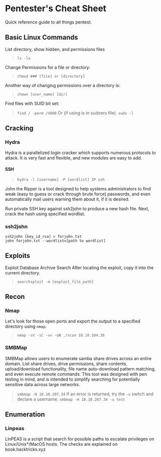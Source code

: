 # Pentester's Cheat Sheet
Quick reference guide to all things pentest.



## Basic Linux Commands
List directory, show hidden, and permissions files
>`ls -la`

Change Permissions for a file or directory:
>`chmod ### [file] or [directory]`

Another way of changing permissions over a directory is:
> `chown [user_name] [dir]`

Find files with SUID bit set:
>`find / -perm /4000`
Or (if using is in sudoers file).
>`sudo -l`


## Cracking
### Hydra
Hydra is a parallelized login cracker which supports numerous protocols to attack. It is very fast and flexible, and new modules are easy to add.
#### SSH
>`hydra -l [username] -P [wordlist] IP ssh`

John the Ripper is a tool designed to help systems administrators to find weak (easy to guess or crack through brute force) passwords, and even automatically mail users warning them about it, if it is desired.

Run private SSH key against ssh2john to produce a new hash file. Next, crack the hash using specified wordlist. 
### ssh2john
```
ssh2john [key_id_rsa] > forjohn.txt
john forjohn.txt --wordlist=[path to wordlist]
```

## Exploits
Exploit Database Archive Search After locating the exploit, copy it into the current directory.
>`searchsploit -m [exploit_file_path]`



## Recon
### Nmap
Let's look for those open ports and export the output to a specified directory using `nmap`.
>`nmap -sV -sC -vv -oN ./scan 10.10.104.36`

### SMBMap
SMBMap allows users to enumerate samba share drives across an entire domain. List share drives, drive permissions, share contents, upload/download functionality, file name auto-download pattern matching, and even execute remote commands. This tool was designed with pen testing in mind, and is intended to simplify searching for potentially sensitive data across large networks.
>`smbmap -H 10.10.207.34`
If an error is returned, try the `-u` switch and declare a username.
>`smbmap -H 10.10.207.34 -u test`


## Enumeration
### Linpeas
LinPEAS is a script that search for possible paths to escalate privileges on Linux/Unix*/MacOS hosts. The checks are explained on book.hacktricks.xyz